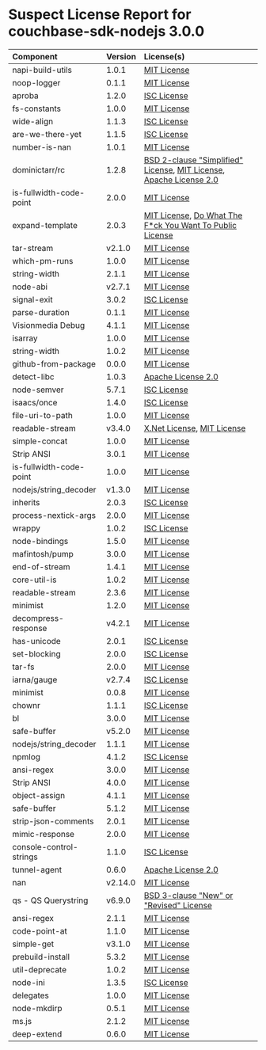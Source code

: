 
Suspect License Report for couchbase-sdk-nodejs 3.0.0
=====================================================

|Component|Version|License(s)|
| :--- | :--- | :--- |
|napi-build-utils|1.0.1|[MIT License](../../license-data/ad705c59-6893-4980-bdbf-0837f1823cc4.txt)|
|noop-logger|0.1.1|[MIT License](../../license-data/ad705c59-6893-4980-bdbf-0837f1823cc4.txt)|
|aproba|1.2.0|[ISC License](../../license-data/14b0b50b-acd2-4fc8-ac65-3b15f9e58260.txt)|
|fs-constants|1.0.0|[MIT License](../../license-data/ad705c59-6893-4980-bdbf-0837f1823cc4.txt)|
|wide-align|1.1.3|[ISC License](../../license-data/14b0b50b-acd2-4fc8-ac65-3b15f9e58260.txt)|
|are-we-there-yet|1.1.5|[ISC License](../../license-data/14b0b50b-acd2-4fc8-ac65-3b15f9e58260.txt)|
|number-is-nan|1.0.1|[MIT License](../../license-data/ad705c59-6893-4980-bdbf-0837f1823cc4.txt)|
|dominictarr/rc|1.2.8|[BSD 2-clause "Simplified" License](../../license-data/cc875133-df38-4806-9921-473e0ef01a87.txt), [MIT License](../../license-data/ad705c59-6893-4980-bdbf-0837f1823cc4.txt), [Apache License 2.0](../../license-data/7cae335f-1193-421e-92f1-8802b4243e93.txt)|
|is-fullwidth-code-point|2.0.0|[MIT License](../../license-data/ad705c59-6893-4980-bdbf-0837f1823cc4.txt)|
|expand-template|2.0.3|[MIT License](../../license-data/ad705c59-6893-4980-bdbf-0837f1823cc4.txt), [Do What The F*ck You Want To Public License](../../license-data/ce59674b-e5f8-4e6e-b853-4203330abfb8.txt)|
|tar-stream|v2.1.0|[MIT License](../../license-data/ad705c59-6893-4980-bdbf-0837f1823cc4.txt)|
|which-pm-runs|1.0.0|[MIT License](../../license-data/ad705c59-6893-4980-bdbf-0837f1823cc4.txt)|
|string-width|2.1.1|[MIT License](../../license-data/ad705c59-6893-4980-bdbf-0837f1823cc4.txt)|
|node-abi|v2.7.1|[MIT License](../../license-data/ad705c59-6893-4980-bdbf-0837f1823cc4.txt)|
|signal-exit|3.0.2|[ISC License](../../license-data/14b0b50b-acd2-4fc8-ac65-3b15f9e58260.txt)|
|parse-duration|0.1.1|[MIT License](../../license-data/ad705c59-6893-4980-bdbf-0837f1823cc4.txt)|
|Visionmedia Debug|4.1.1|[MIT License](../../license-data/ad705c59-6893-4980-bdbf-0837f1823cc4.txt)|
|isarray|1.0.0|[MIT License](../../license-data/ad705c59-6893-4980-bdbf-0837f1823cc4.txt)|
|string-width|1.0.2|[MIT License](../../license-data/ad705c59-6893-4980-bdbf-0837f1823cc4.txt)|
|github-from-package|0.0.0|[MIT License](../../license-data/ad705c59-6893-4980-bdbf-0837f1823cc4.txt)|
|detect-libc|1.0.3|[Apache License 2.0](../../license-data/7cae335f-1193-421e-92f1-8802b4243e93.txt)|
|node-semver|5.7.1|[ISC License](../../license-data/14b0b50b-acd2-4fc8-ac65-3b15f9e58260.txt)|
|isaacs/once|1.4.0|[ISC License](../../license-data/14b0b50b-acd2-4fc8-ac65-3b15f9e58260.txt)|
|file-uri-to-path|1.0.0|[MIT License](../../license-data/ad705c59-6893-4980-bdbf-0837f1823cc4.txt)|
|readable-stream|v3.4.0|[X.Net License](../../license-data/347711ec-ba5f-48f3-9402-bd978c118eb2.txt), [MIT License](../../license-data/ad705c59-6893-4980-bdbf-0837f1823cc4.txt)|
|simple-concat|1.0.0|[MIT License](../../license-data/ad705c59-6893-4980-bdbf-0837f1823cc4.txt)|
|Strip ANSI|3.0.1|[MIT License](../../license-data/ad705c59-6893-4980-bdbf-0837f1823cc4.txt)|
|is-fullwidth-code-point|1.0.0|[MIT License](../../license-data/ad705c59-6893-4980-bdbf-0837f1823cc4.txt)|
|nodejs/string_decoder|v1.3.0|[MIT License](../../license-data/ad705c59-6893-4980-bdbf-0837f1823cc4.txt)|
|inherits|2.0.3|[ISC License](../../license-data/14b0b50b-acd2-4fc8-ac65-3b15f9e58260.txt)|
|process-nextick-args|2.0.0|[MIT License](../../license-data/ad705c59-6893-4980-bdbf-0837f1823cc4.txt)|
|wrappy|1.0.2|[ISC License](../../license-data/14b0b50b-acd2-4fc8-ac65-3b15f9e58260.txt)|
|node-bindings|1.5.0|[MIT License](../../license-data/ad705c59-6893-4980-bdbf-0837f1823cc4.txt)|
|mafintosh/pump|3.0.0|[MIT License](../../license-data/ad705c59-6893-4980-bdbf-0837f1823cc4.txt)|
|end-of-stream|1.4.1|[MIT License](../../license-data/ad705c59-6893-4980-bdbf-0837f1823cc4.txt)|
|core-util-is|1.0.2|[MIT License](../../license-data/ad705c59-6893-4980-bdbf-0837f1823cc4.txt)|
|readable-stream|2.3.6|[MIT License](../../license-data/ad705c59-6893-4980-bdbf-0837f1823cc4.txt)|
|minimist|1.2.0|[MIT License](../../license-data/ad705c59-6893-4980-bdbf-0837f1823cc4.txt)|
|decompress-response|v4.2.1|[MIT License](../../license-data/ad705c59-6893-4980-bdbf-0837f1823cc4.txt)|
|has-unicode|2.0.1|[ISC License](../../license-data/14b0b50b-acd2-4fc8-ac65-3b15f9e58260.txt)|
|set-blocking|2.0.0|[ISC License](../../license-data/14b0b50b-acd2-4fc8-ac65-3b15f9e58260.txt)|
|tar-fs|2.0.0|[MIT License](../../license-data/ad705c59-6893-4980-bdbf-0837f1823cc4.txt)|
|iarna/gauge|v2.7.4|[ISC License](../../license-data/14b0b50b-acd2-4fc8-ac65-3b15f9e58260.txt)|
|minimist|0.0.8|[MIT License](../../license-data/ad705c59-6893-4980-bdbf-0837f1823cc4.txt)|
|chownr|1.1.1|[ISC License](../../license-data/14b0b50b-acd2-4fc8-ac65-3b15f9e58260.txt)|
|bl|3.0.0|[MIT License](../../license-data/ad705c59-6893-4980-bdbf-0837f1823cc4.txt)|
|safe-buffer|v5.2.0|[MIT License](../../license-data/ad705c59-6893-4980-bdbf-0837f1823cc4.txt)|
|nodejs/string_decoder|1.1.1|[MIT License](../../license-data/ad705c59-6893-4980-bdbf-0837f1823cc4.txt)|
|npmlog|4.1.2|[ISC License](../../license-data/14b0b50b-acd2-4fc8-ac65-3b15f9e58260.txt)|
|ansi-regex|3.0.0|[MIT License](../../license-data/ad705c59-6893-4980-bdbf-0837f1823cc4.txt)|
|Strip ANSI|4.0.0|[MIT License](../../license-data/ad705c59-6893-4980-bdbf-0837f1823cc4.txt)|
|object-assign|4.1.1|[MIT License](../../license-data/ad705c59-6893-4980-bdbf-0837f1823cc4.txt)|
|safe-buffer|5.1.2|[MIT License](../../license-data/ad705c59-6893-4980-bdbf-0837f1823cc4.txt)|
|strip-json-comments|2.0.1|[MIT License](../../license-data/ad705c59-6893-4980-bdbf-0837f1823cc4.txt)|
|mimic-response|2.0.0|[MIT License](../../license-data/ad705c59-6893-4980-bdbf-0837f1823cc4.txt)|
|console-control-strings|1.1.0|[ISC License](../../license-data/14b0b50b-acd2-4fc8-ac65-3b15f9e58260.txt)|
|tunnel-agent|0.6.0|[Apache License 2.0](../../license-data/7cae335f-1193-421e-92f1-8802b4243e93.txt)|
|nan|v2.14.0|[MIT License](../../license-data/ad705c59-6893-4980-bdbf-0837f1823cc4.txt)|
|qs -  QS Querystring|v6.9.0|[BSD 3-clause "New" or "Revised" License](../../license-data/3d238144-44e6-450e-b523-3defbdaed9dc.txt)|
|ansi-regex|2.1.1|[MIT License](../../license-data/ad705c59-6893-4980-bdbf-0837f1823cc4.txt)|
|code-point-at|1.1.0|[MIT License](../../license-data/ad705c59-6893-4980-bdbf-0837f1823cc4.txt)|
|simple-get|v3.1.0|[MIT License](../../license-data/ad705c59-6893-4980-bdbf-0837f1823cc4.txt)|
|prebuild-install|5.3.2|[MIT License](../../license-data/ad705c59-6893-4980-bdbf-0837f1823cc4.txt)|
|util-deprecate|1.0.2|[MIT License](../../license-data/ad705c59-6893-4980-bdbf-0837f1823cc4.txt)|
|node-ini|1.3.5|[ISC License](../../license-data/14b0b50b-acd2-4fc8-ac65-3b15f9e58260.txt)|
|delegates|1.0.0|[MIT License](../../license-data/ad705c59-6893-4980-bdbf-0837f1823cc4.txt)|
|node-mkdirp|0.5.1|[MIT License](../../license-data/ad705c59-6893-4980-bdbf-0837f1823cc4.txt)|
|ms.js|2.1.2|[MIT License](../../license-data/ad705c59-6893-4980-bdbf-0837f1823cc4.txt)|
|deep-extend|0.6.0|[MIT License](../../license-data/ad705c59-6893-4980-bdbf-0837f1823cc4.txt)|
